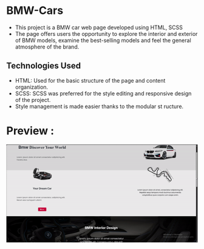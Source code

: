 # BMW-Cars
- This project is a BMW car web page developed using HTML, SCSS
-  The page offers users the opportunity to explore the interior and exterior of BMW models, examine the best-selling models and feel the general atmosphere of the brand.

 ## Technologies Used
- HTML: Used for the basic structure of the page and content organization. 
- SCSS: SCSS was preferred for the style editing and responsive design of the project. 
- Style management is made easier thanks to the modular st ructure. 

# Preview :
![](https://github.com/M-Humay/BMW-cars/blob/main/BMW.gif)



